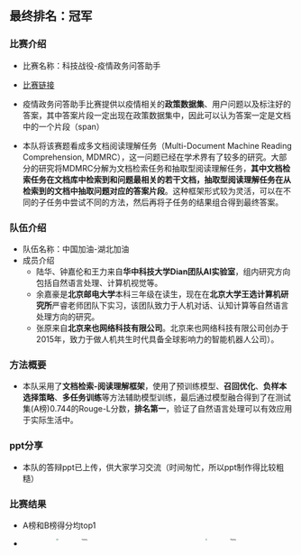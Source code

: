 
## 最终排名：冠军

### 比赛介绍

* 比赛名称：科技战役-疫情政务问答助手
* [比赛链接](https://www.datafountain.cn/special/BJSJ/talent)

* 疫情政务问答助手比赛提供以疫情相关的**政策数据集**、用户问题以及标注好的答案，其中答案片段一定出现在政策数据集中，因此可以认为答案一定是文档中的一个片段（span）
* 本队将该赛题看成多文档阅读理解任务（Multi-Document Machine Reading Comprehension, MDMRC），这一问题已经在学术界有了较多的研究。大部分的研究将MDMRC分解为文档检索任务和抽取型阅读理解任务，**其中文档检索任务在文档库中检索到和问题最相关的若干文档，抽取型阅读理解任务在从检索到的文档中抽取问题对应的答案片段**。这种框架形式较为灵活，可以在不同的子任务中尝试不同的方法，然后再将子任务的结果组合得到最终答案。

### 队伍介绍

* 队伍名称：中国加油-湖北加油
* 成员介绍
  * 陆华、钟嘉伦和王力来自**华中科技大学Dian团队AI实验室**，组内研究方向包括自然语言处理、计算机视觉等。
  * 余嘉豪是**北京邮电大学**本科三年级在读生，现在在**北京大学王选计算机研究所**严睿老师团队下实习，该团队致力于人机对话、认知计算等自然语言处理方向的研究。
  * 张原来自**北京来也网络科技有限公司**。北京来也网络科技有限公司创办于2015年，致力于做人机共生时代具备全球影响力的智能机器人公司）。

### 方法概要

* 本队采用了**文档检索-阅读理解框架**，使用了预训练模型、**召回优化**、**负样本选择策略**、**多任务训练**等方法辅助模型训练，最后通过模型融合得到了在测试集(A榜)0.744的Rouge-L分数，**排名第一**，验证了自然语言处理可以有效应用于实际生活中。

### ppt分享

* 本队的答辩ppt已上传，供大家学习交流（时间匆忙，所以ppt制作得比较粗糙）

### 比赛结果

* A榜和B榜得分均top1

* <center class="half">
      <img src="https://github.com/basketballandlearn/MRC_Competition_Repositories/blob/master/Epidemic_QA_Assistant/image/B榜排名.PNG" alt="B榜排名" width = "45%" align=right style="zoom: 20%;" />
      <img src="https://github.com/basketballandlearn/MRC_Competition_Repositories/blob/master/Epidemic_QA_Assistant/image/A榜排名.PNG" alt="A榜排名" width = "45%" align=left style="zoom: 20%;" />
  <center>

  
	
   	   
  
  
